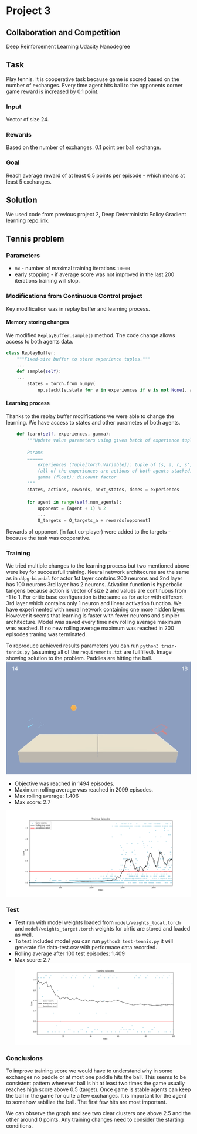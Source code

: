 # Project 3
## Collaboration and Competition
Deep Reinforcement Learning Udacity Nanodegree

## Task
Play tennis. It is cooperative task because game is socred based on the number of exchanges. Every time agent hits ball to the opponents corner game 
reward is increased by 0.1 point.

### Input
Vector of size 24.

### Rewards
Based on the number of exchanges. 0.1 point per ball exchange.

### Goal
Reach average reward of at least 0.5 points per episode - which means at least 5 exchanges.

## Solution
We used code from previous project 2, Deep Deterministic Policy Gradient learning [repo link](https://github.com/udacity/deep-reinforcement-learning/blob/master/ddpg-bipedal).

## Tennis problem
### Parameters
* `mx` - number of maximal training iterations `10000`
* early stopping - if average score was not improved in the last 200 iterations training will stop.

### Modifications from Continuous Control project
Key modification was in replay buffer and learning process.

#### Memory storing changes
We modified `ReplayBuffer.sample()` method. The code change allows access to both agents data.
```python
class ReplayBuffer:
    """Fixed-size buffer to store experience tuples."""
    ...
    def sample(self):
    ...
        states = torch.from_numpy(
            np.stack([e.state for e in experiences if e is not None], axis=1)).float().to(device)
```
#### Learning process
Thanks to the replay buffer modifications we were able to change the learning. We have access to states and other parametes of both agents.
```python
    def learn(self, experiences, gamma):
        """Update value parameters using given batch of experience tuples.

        Params
        ======
            experiences (Tuple[torch.Variable]): tuple of (s, a, r, s', done) tuples
            (all of the experiences are actions of both agents stacked)
            gamma (float): discount factor
        """
        states, actions, rewards, next_states, dones = experiences

        for agent in range(self.num_agents):
            opponent = (agent + 1) % 2
            ...
            Q_targets = Q_targets_a + rewards[opponent]
```
Rewards of opponent (in fact co-player) were added to the targets - because the task was cooperative.

### Training
We tried multiple changes to the learning process but two mentioned above were key for successfull training.
Neural network architecures are the same as in `ddpg-bipedal` for actor 1st layer contains 200 neurons and 2nd layer has 100 neurons 3rd layer has 2 neurons.
Ativation function is hyperbolic tangens because action is vector of size 2 and values are continuous from -1 to 1.
For critic base configuration is the same as for actor with different 3rd layer which contains only 1 neuron and linear activation function. 
We have experimented with neural network containing one more hidden layer. However it seems that learning is faster with fewer neurons and simpler architecture.
Model was saved every time new rolling average maximum was reached.
If no new rolling average maximum was reached in 200 episodes traning was terminated.

To reproduce achieved results parameters you can run `python3 train-tennis.py` (assuming all of the `requirements.txt` are fullfilled).
Image showing solution to the problem. Paddles are hitting the ball.
![alt text](https://raw.githubusercontent.com/IzidoroBaltazar/DeepReinfLearning/master/project3/tennis.gif)

* Objective was reached in 1494 episodes.
* Maximum rolling average was reached in 2099 episodes.
* Max rolling average: 1.406
* Max score: 2.7

![allt text](https://raw.githubusercontent.com/IzidoroBaltazar/DeepReinfLearning/master/project3/figure-tennis-rolling-averages.png)

### Test
* Test run with model weights loaded from `model/weights_local.torch` and `model/weights_target.torch` weights for cirtic are stored and loaded as well.
* To test included model you can run `python3 test-tennis.py` it will generate file data-test.csv with performace data recorded.
* Rolling average after 100 test episodes: 1.409
* Max score: 2.7
![alt text](https://raw.githubusercontent.com/IzidoroBaltazar/DeepReinfLearning/master/project3/figure-tennis-test-rolling-averages.png)

### Conclusions
To improve training score we would have to understand why in some exchanges no paddle or at most one paddle hits the ball. This seems to be consistent pattern whenever
ball is hit at least two times the game usually reaches high score above 0.5 (target). Once game is stable agents can keep the ball in the game for quite a few exchanges.
It is important for the agent to somehow sabilize the ball. The first few hits are most important.

We can observe the graph and see two clear clusters one above 2.5 and the other around 0 points. Any training changes need to consider the starting conditions.
